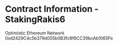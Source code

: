 # Contract Information - StakingRakis6
Optimistic Ethereum Network
0xd2429C4c5b379d055b0B3fc8f6CC39bcAb1065Fe
